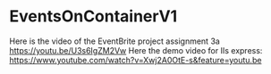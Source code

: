 # EventsOnContainerV1

Here is the video of the EventBrite project assignment 3a
https://youtu.be/U3s6IgZM2Vw
Here the demo video for IIs express:
https://www.youtube.com/watch?v=Xwj2A0OtE-s&feature=youtu.be
